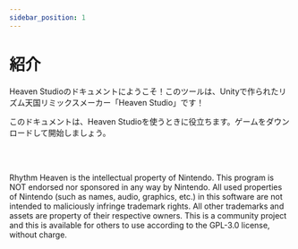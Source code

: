 ```yaml
---
sidebar_position: 1
---
```


# 紹介

Heaven Studioのドキュメントにようこそ！このツールは、Unityで作られたリズム天国リミックスメーカー「Heaven Studio」です！

このドキュメントは、Heaven Studioを使うときに役立ちます。ゲームをダウンロードして開始しましょう。


<br></br>

Rhythm Heaven is the intellectual property of Nintendo. This program is NOT endorsed nor sponsored in any way by Nintendo. All used properties of Nintendo (such as names, audio, graphics, etc.) in this software are not intended to maliciously infringe trademark rights. All other trademarks and assets are property of their respective owners. This is a community project and this is available for others to use according to the GPL-3.0 license, without charge.
